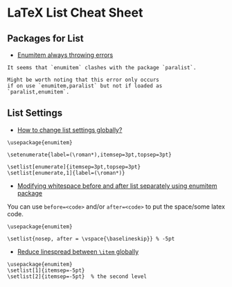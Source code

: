 # LaTeX List Cheat Sheet

## Packages for List

- [Enumitem always throwing errors](https://tex.stackexchange.com/a/238919/23098)

```
It seems that `enumitem` clashes with the package `paralist`. 

Might be worth noting that this error only occurs 
if on use `enumitem,paralist` but not if loaded as `paralist,enumitem`.
```

## List Settings 

- [How to change list settings globally?](https://tex.stackexchange.com/a/75587/23098)

```
\usepackage{enumitem}

\setenumerate{label=(\roman*),itemsep=3pt,topsep=3pt}

\setlist[enumerate]{itemsep=3pt,topsep=3pt}
\setlist[enumerate,1]{label=(\roman*)}
```

- [Modifying whitespace before and after list separately using enumitem package](https://tex.stackexchange.com/a/199204/23098)

You can use `before=<code>` and/or `after=<code>` to put the space/some latex code.

```
\usepackage{enumitem}

\setlist{nosep, after = \vspace{\baselineskip}} % -5pt
```

- [Reduce linespread between `\item` globally](https://tex.stackexchange.com/a/21189/23098)

```
\usepackage{enumitem}
\setlist[1]{itemsep=-5pt}
\setlist[2]{itemsep=-5pt}  % the second level
```
